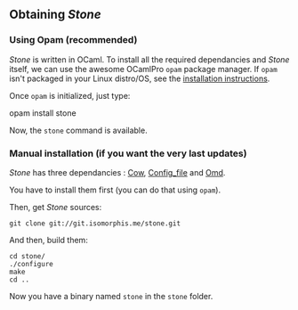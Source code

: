 ## Obtaining *Stone*

### Using Opam (recommended)

*Stone* is written in OCaml. To install all the required dependancies
 and *Stone* itself, we can use the awesome OCamlPro `opam` package
 manager. If `opam` isn't packaged in your Linux distro/OS, see the
 [installation instructions](http://opam.ocamlpro.com/doc/Advanced_Install.html).

Once `opam` is initialized, just type:

   opam install stone


Now, the `stone` command is available.

### Manual installation (if you want the very last updates)

*Stone* has three dependancies :
 [Cow](https://github.com/mirage/ocaml-cow),
 [Config_file](http://config-file.forge.ocamlcore.org/) and
 [Omd](http://github.com/pw374/omd).
 
You have to install them first (you can do that using `opam`).
 
Then, get *Stone* sources:


    git clone git://git.isomorphis.me/stone.git


And then, build them:

    cd stone/
    ./configure
    make
    cd ..


Now you have a binary named `stone` in the `stone` folder.

